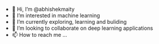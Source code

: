 - 👋 Hi, I’m @abhishekmaity
- 👀 I’m interested in machine learning
- 🌱 I’m currently exploring, learning and buliding
- 💞️ I’m looking to collaborate on deep learning applications
- 📫 How to reach me ...

<!---
abhishekmaity/abhishekmaity is a ✨ special ✨ repository because its `README.md` (this file) appears on your GitHub profile.
You can click the Preview link to take a look at your changes.
--->
